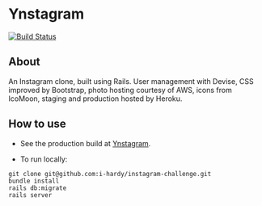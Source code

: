Ynstagram
===================
[![Build Status](https://travis-ci.org/i-hardy/instagram-challenge.svg?branch=master)](https://travis-ci.org/i-hardy/instagram-challenge)

## About

An Instagram clone, built using Rails. User management with Devise, CSS improved by Bootstrap, photo hosting courtesy of AWS, icons from IcoMoon, staging and production hosted by Heroku.

## How to use

* See the production build at [Ynstagram](https://ynstagram.herokuapp.com).

* To run locally:
```
git clone git@github.com:i-hardy/instagram-challenge.git
bundle install
rails db:migrate
rails server
```
